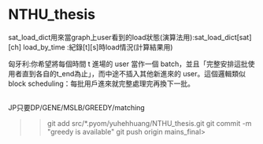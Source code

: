 # NTHU_thesis
sat_load_dict用來當graph上user看到的load狀態(演算法用):sat_load_dict[sat][ch]
load_by_time :紀錄[t][s]時load情況(計算結果用)

匈牙利:你希望將每個時間 
t 進場的 user 當作一個 batch，並且「完整安排這批使用者直到各自的t_end為止」，而中途不插入其他新進來的 user。這個邏輯類似 block scheduling：每批用戶進來就完整處理完再換下一批。

##
JP只要DP/GENE/MSLB/GREEDY/matching

>> git add src/*.pyom/yuhehhuang/NTHU_thesis.git
>> git commit -m "greedy is available"
>> git push origin mains_final>